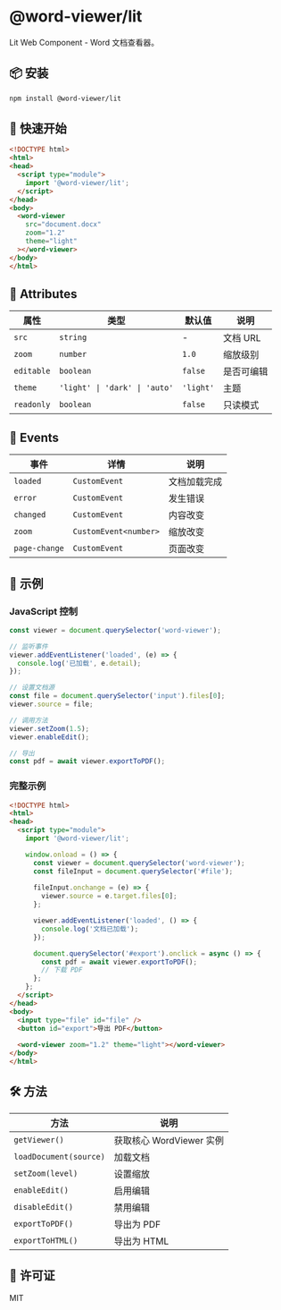 # @word-viewer/lit

Lit Web Component - Word 文档查看器。

## 📦 安装

```bash
npm install @word-viewer/lit
```

## 🚀 快速开始

```html
<!DOCTYPE html>
<html>
<head>
  <script type="module">
    import '@word-viewer/lit';
  </script>
</head>
<body>
  <word-viewer
    src="document.docx"
    zoom="1.2"
    theme="light"
  ></word-viewer>
</body>
</html>
```

## 📖 Attributes

| 属性 | 类型 | 默认值 | 说明 |
|------|------|--------|------|
| `src` | `string` | - | 文档 URL |
| `zoom` | `number` | `1.0` | 缩放级别 |
| `editable` | `boolean` | `false` | 是否可编辑 |
| `theme` | `'light' \| 'dark' \| 'auto'` | `'light'` | 主题 |
| `readonly` | `boolean` | `false` | 只读模式 |

## 📡 Events

| 事件 | 详情 | 说明 |
|------|------|------|
| `loaded` | `CustomEvent` | 文档加载完成 |
| `error` | `CustomEvent` | 发生错误 |
| `changed` | `CustomEvent` | 内容改变 |
| `zoom` | `CustomEvent<number>` | 缩放改变 |
| `page-change` | `CustomEvent` | 页面改变 |

## 🎯 示例

### JavaScript 控制

```javascript
const viewer = document.querySelector('word-viewer');

// 监听事件
viewer.addEventListener('loaded', (e) => {
  console.log('已加载', e.detail);
});

// 设置文档源
const file = document.querySelector('input').files[0];
viewer.source = file;

// 调用方法
viewer.setZoom(1.5);
viewer.enableEdit();

// 导出
const pdf = await viewer.exportToPDF();
```

### 完整示例

```html
<!DOCTYPE html>
<html>
<head>
  <script type="module">
    import '@word-viewer/lit';

    window.onload = () => {
      const viewer = document.querySelector('word-viewer');
      const fileInput = document.querySelector('#file');
      
      fileInput.onchange = (e) => {
        viewer.source = e.target.files[0];
      };

      viewer.addEventListener('loaded', () => {
        console.log('文档已加载');
      });

      document.querySelector('#export').onclick = async () => {
        const pdf = await viewer.exportToPDF();
        // 下载 PDF
      };
    };
  </script>
</head>
<body>
  <input type="file" id="file" />
  <button id="export">导出 PDF</button>
  
  <word-viewer zoom="1.2" theme="light"></word-viewer>
</body>
</html>
```

## 🛠️ 方法

| 方法 | 说明 |
|------|------|
| `getViewer()` | 获取核心 WordViewer 实例 |
| `loadDocument(source)` | 加载文档 |
| `setZoom(level)` | 设置缩放 |
| `enableEdit()` | 启用编辑 |
| `disableEdit()` | 禁用编辑 |
| `exportToPDF()` | 导出为 PDF |
| `exportToHTML()` | 导出为 HTML |

## 📄 许可证

MIT


